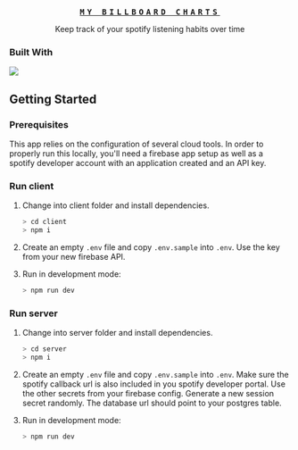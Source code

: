 <a name="readme-top"></a>
<br />

<div align="center">
  <a href="https://github.com/eboninger/my-billboard-charts-v2">
    <div style="font-family: monospace;font-weight:700;text-decoration:none;letter-spacing:.3rem">MY BILLBOARD CHARTS</div>
  </a>

  <p align="center">
    Keep track of your spotify listening habits over time
  </p>
</div>

### Built With

<a href="https://skillicons.dev">
    <img src="https://skillicons.dev/icons?i=react,nodejs,postgres,prisma,firebase" />
</a>

<!-- GETTING STARTED -->

## Getting Started

### Prerequisites

This app relies on the configuration of several cloud tools. In order to properly run this locally, you'll need a firebase app setup as well as a spotify developer account with an application created and an API key.

### Run client

1. Change into client folder and install dependencies.

   ```bash
   > cd client
   > npm i
   ```

2. Create an empty `.env` file and copy `.env.sample` into `.env`. Use the key from your new firebase API.
3. Run in development mode:
   ```bash
   > npm run dev
   ```

### Run server

1. Change into server folder and install dependencies.

   ```bash
   > cd server
   > npm i
   ```

2. Create an empty `.env` file and copy `.env.sample` into `.env`. Make sure the spotify callback url is also included in you spotify developer portal. Use the other secrets from your firebase config. Generate a new session secret randomly. The database url should point to your postgres table.
3. Run in development mode:
   ```bash
   > npm run dev
   ```
